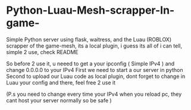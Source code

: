 # Python-Luau-Mesh-scrapper-In-game-
Simple Python server using flask, waitress, and the Luau (ROBLOX) scrapper of the game-mesh, its a local plugin, i guess its all of i can tell, simple 2 use, check README 






So before 2 use it, u neeed to get a your ipconfig ( Simple IPv4 ) and change 0.0.0.0 to your IPv4 
First we need to start a our server in python
Second to upload our Luau code as local plugin, dont forget to change in Luau your config
and there, feel free 2 use it

(P.s you need to change every time your IPv4 when you reload pc, they cant host your server normally so be safe )
